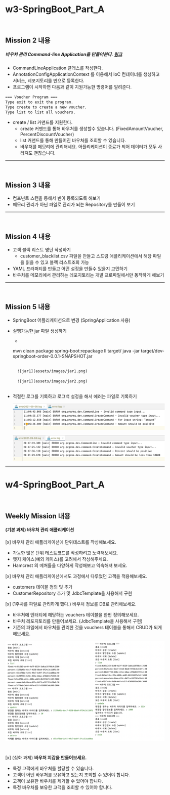 # w3-SpringBoot_Part_A

<br/>

## Mission 2 내용

##### 바우처 관리 Command-line Application을 만들어본다. [링크](https://dzone.com/articles/interactive-console-applications-in-java)

- CommandLineApplication 클래스를 작성한다.
- AnnotationConfigApplicationContext 를 이용해서 IoC 컨테이너를 생성하고 서비스, 레포지토리를 빈으로 등록한다.
- 프로그램이 시작하면 다음과 같이 지원가능한 명령어를 알려준다.

```
=== Voucher Program === 
Type exit to exit the program. 
Type create to create a new voucher. 
Type list to list all vouchers.
```

- create / list 커맨드를 지원한다.
    - create 커맨드를 통해 바우처를 생성할수 있습니다. (FixedAmountVoucher, PercentDiscountVoucher)
    - list 커맨드를 통해 만들어진 바우처를 조회할 수 있습니다.
    - 바우처를 메모리에 관리해세요. 어플리케이션이 종료가 되어 데이터가 모두 사라져도 괜찮습니다.

---

<br/>

## Mission 3 내용

- 컴포넌트 스캔을 통해서 빈이 등록되도록 해보기
- 메모리 관리가 아닌 파일로 관리가 되는 Repository를 만들어 보기

---

<br/>

## Mission 4 내용

- 고객 블랙 리스트 명단 작성하기
    - customer_blacklist.csv 파일을 만들고 스프링 애플리케이션에서 해당 파일을 읽을 수 있고 블랙 리스트조회 가능
- YAML 프라퍼티를 만들고 어떤 설정을 만들수 있을지 고민하기
- 바우처를 메모리에서 관리하는 레포지토리는 개발 프로파일에서만 동작하게 해보기

---

<br/>

## Mission 5 내용

- SpringBoot 어플리케이션으로 변경 (SpringApplication 사용)

- 실행가능한 jar 파일 생성하기

    - ```shell
    mvn clean package spring-boot:repackage
    ll target/
    java -jar target/dev-springboot-order-0.0.1-SNAPSHOT.jar
    ```

      ![jar1](assets/images/jar1.png)

      ![jar1](assets/images/jar2.png)


- 적절한 로그를 기록하고 로그백 설정을 해서 에러는 파일로 기록하기

  ![errorlog](assets/images/errorlog0908.png)

  ![errorlog](assets/images/errorlog.png)

---

# w4-SpringBoot_Part_A

<br/>

## Weekly Mission 내용

#### (기본 과제) **바우처 관리 애플리케이션**

[x]  바우처 관리 애플리케이션에 단위테스트를 작성해보세요.

- 가능한 많은 단위 테스트코드를 작성하려고 노력해보세요.
- 엣지 케이스(예외 케이스)를 고려해서 작성해주세요.
- Hamcrest 의 메쳐들을 다양하게 작성해보고 익숙해져 보세요.

[x]  바우처 관리 애플리케이션에서도 과정에서 다루었던 고객을 적용해보세요.

- customers 테이블 정의 및 추가
- CustomerRepository 추가 및 JdbcTemplate을 사용해서 구현

[x]  (1주차를 파일로 관리하게 했다.) 바우처 정보를 DB로 관리해보세요.

- 바우처에 엔터티에 해당하는 vouchers 테이블을 한번 정의해보세요.
- 바우처 레포지토리를 만들어보세요. (JdbcTemplate을 사용해서 구현)
- 기존의 파일에서 바우처를 관리한 것을 vouchers 테이블을 통해서 CRUD가 되게 해보세요.

![crud](assets/images/jdbc.png)

#

[x] (심화 과제) **바우처 지갑을 만들어보세요.**

- 특정 고객에게 바우처를 할당할 수 있습니다.
- 고객이 어떤 바우처를 보유하고 있는지 조회할 수 있어야 합니다.
- 고객이 보유한 바우처를 제거할 수 있어야 합니다.
- 특정 바우처를 보유한 고객을 조회할 수 있어야 합니다.

